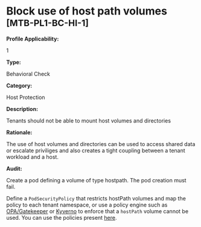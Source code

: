 # Block use of host path volumes <small>[MTB-PL1-BC-HI-1] </small>

**Profile Applicability:**

1

**Type:**

Behavioral Check

**Category:**

Host Protection

**Description:**

Tenants should not be able to mount host volumes and directories

**Rationale:**

The use of host volumes and directories can be used to access shared data or escalate priviliges and also creates a tight coupling between a tenant workload and a host.

**Audit:**

Create a pod defining a volume of type hostpath. The pod creation must fail.

Define a `PodSecurityPolicy` that restricts hostPath volumes and map the policy to each tenant namespace, or use a policy engine such as [OPA/Gatekeeper](https://github.com/open-policy-agent/gatekeeper) or [Kyverno](https://kyverno.io) to enforce that a `hostPath` volume cannot be used. You can use the policies present [here](https://github.com/kubernetes-sigs/multi-tenancy/tree/master/benchmarks/kubectl-mtb/test/policies).

